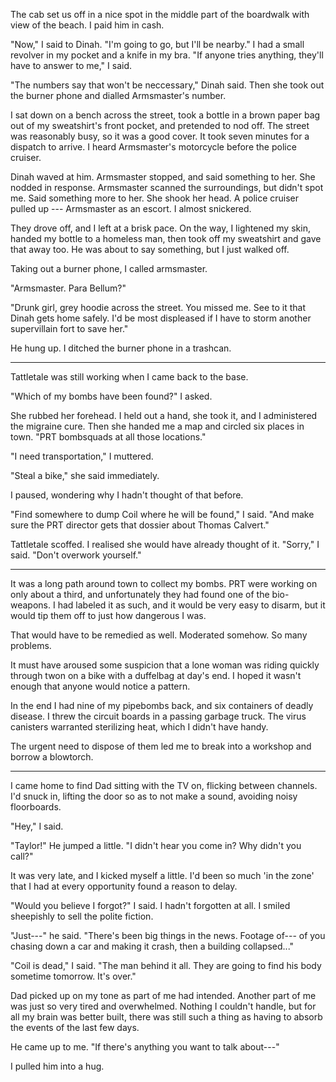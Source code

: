 The cab set us off in a nice spot in the middle part of the boardwalk with view of the beach. I paid
him in cash.

"Now," I said to Dinah. "I'm going to go, but I'll be nearby." I had a small revolver in my
pocket and a knife in my bra. "If anyone tries anything, they'll have to answer to me," I said.

"The numbers say that won't be neccessary," Dinah said. Then she took out the burner phone and
dialled Armsmaster's number.

I sat down on a bench across the street, took a bottle in a brown paper bag out of my sweatshirt's
front pocket, and pretended to nod off. The street was reasonably busy, so it was a good cover.
It took seven minutes for a dispatch to arrive. I heard Armsmaster's motorcycle before the police cruiser.

Dinah waved at him. Armsmaster stopped, and said something to her. She nodded in response. Armsmaster
scanned the surroundings, but didn't spot me. Said something more to her. She shook her
head. A police cruiser pulled up --- Armsmaster as an escort. I almost snickered.

They drove off, and I left at a brisk pace. On the way, I lightened my skin, handed my bottle to
a homeless man, then took off my sweatshirt and gave that away too. He was about to say something, but
I just walked off.

Taking out a burner phone, I called armsmaster.

"Armsmaster. Para Bellum?"

"Drunk girl, grey hoodie across the street. You missed me. See to it that Dinah gets home safely.
I'd be most displeased if I have to storm another supervillain fort to save her."

He hung up. I ditched the burner phone in a trashcan.

----

Tattletale was still working when I came back to the base.

"Which of my bombs have been found?" I asked.

She rubbed her forehead. I held out a hand, she took it, and I administered the migraine
cure. Then she handed me a map and circled six places in town. "PRT bombsquads at all
those locations."

"I need transportation," I muttered.

"Steal a bike," she said immediately.

I paused, wondering why I hadn't thought of that before.

"Find somewhere to dump Coil where he will be found," I said. "And make sure
the PRT director gets that dossier about Thomas Calvert."

Tattletale scoffed. I realised she would have already thought of it.
"Sorry," I said. "Don't overwork yourself."

----

It was a long path around town to collect my bombs. PRT were working on only
about a third, and unfortunately they had found one of the bio-weapons. I had labeled
it as such, and it would be very easy to disarm, but it would tip them off to just how
dangerous I was.

That would have to be remedied as well. Moderated somehow.
So many problems.

It must have aroused some suspicion that a lone woman was riding quickly through
twon on a bike with a duffelbag at day's end. I hoped it wasn't enough that anyone
would notice a pattern.

In the end I had nine of my pipebombs back, and six containers of deadly disease. I 
threw the circuit boards in a passing garbage truck. The virus canisters warranted
sterilizing heat, which I didn't have handy.

The urgent need to dispose of them led me to break into a workshop and borrow a blowtorch.

----

I came home to find Dad sitting with the TV on, flicking between channels. I'd snuck in,
lifting the door so as to not make a sound, avoiding noisy floorboards.

"Hey," I said.

"Taylor!" He jumped a little. "I didn't hear you come in? Why didn't you call?"

It was very late, and I kicked myself a little. I'd been so much 'in the zone' that
I had at every opportunity found a reason to delay.

"Would you believe I forgot?" I said. I hadn't forgotten at all. I smiled sheepishly to
sell the polite fiction.

"Just---" he said. "There's been big things in the news. Footage of--- of you chasing
down a car and making it crash, then a building collapsed..."

"Coil is dead," I said. "The man behind it all. They are going to find his body sometime tomorrow.
It's over."

Dad picked up on my tone as part of me had intended. Another part of me was just so very tired
and overwhelmed. Nothing I couldn't handle, but for all my brain was better built, there was still
such a thing as having to absorb the events of the last few days.

He came up to me. "If there's anything you want to talk about---"

I pulled him into a hug.
